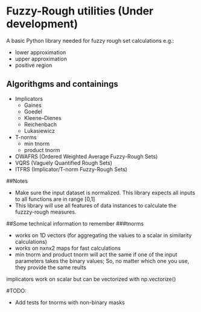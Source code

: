 # Fuzzy-Rough utilities (Under development)

A basic Python library needed for fuzzy rough set calculations e.g.:

- lower approximation
- upper approximation
- positive region

## Algorithgms and containings

- Implicators
  - Gaines
  - Goedel
  - Kleene–Dienes
  - Reichenbach
  - Lukasiewicz
- T-norms
  - min tnorm
  - product tnorm
- OWAFRS (Ordered Weighted Average Fuzzy-Rough Sets) 
- VQRS (Vaguely Quantified Rough Sets)
- ITFRS (Implicator/T-norm Fuzzy-Rough Sets)

##Notes
- Make sure the input dataset is normalized. This library expects all inputs to all functions are in range [0,1]
- This library will use all features of data instances to calculate the fuzzzy-rough measures.


##Some technical information to remember
###tnorms
- works on 1D vectors (for aggregating the values to a scalar in similarity calculations)
- works on nxnx2 maps for fast calculations
- min tnorm and product tnorm will act the same if one of the input parameters takes the binary values; So, no matter which one you use, they provide the same reults

implicators work on scalar but can be vectorized with np.vectorize()



#TODO:
- Add tests for tnorms with non-binary masks